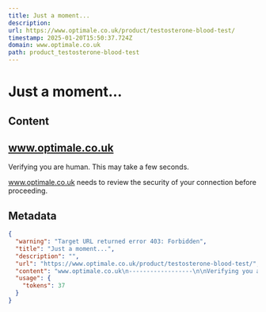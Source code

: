 ```yaml
---
title: Just a moment...
description: 
url: https://www.optimale.co.uk/product/testosterone-blood-test/
timestamp: 2025-01-20T15:50:37.724Z
domain: www.optimale.co.uk
path: product_testosterone-blood-test
---
```


# Just a moment...



## Content

www.optimale.co.uk
------------------

Verifying you are human. This may take a few seconds.

www.optimale.co.uk needs to review the security of your connection before proceeding.

## Metadata

```json
{
  "warning": "Target URL returned error 403: Forbidden",
  "title": "Just a moment...",
  "description": "",
  "url": "https://www.optimale.co.uk/product/testosterone-blood-test/",
  "content": "www.optimale.co.uk\n------------------\n\nVerifying you are human. This may take a few seconds.\n\nwww.optimale.co.uk needs to review the security of your connection before proceeding.",
  "usage": {
    "tokens": 37
  }
}
```
